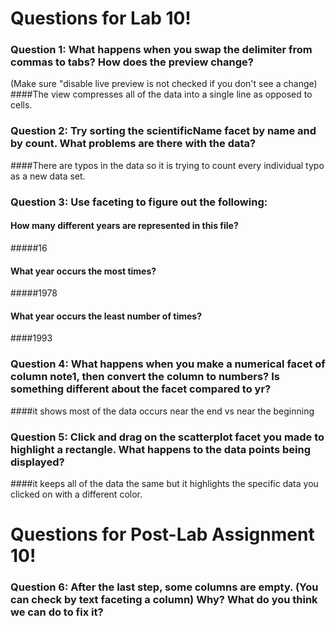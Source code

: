 # Questions for Lab 10!

### Question 1: What happens when you swap the delimiter from commas to tabs? How does the preview change? 
(Make sure "disable live preview is not checked if you don't see a change)
####The view compresses all of the data into a single line as opposed to cells.

### Question 2: Try sorting the scientificName facet by name and by count. What problems are there with the data?

####There are typos in the data so it is trying to count every individual typo as a new data set.

### Question 3: Use faceting to figure out the following:
#### How many different years are represented in this file?
#####16
#### What year occurs the most times?
#####1978
#### What year occurs the least number of times?
####1993

### Question 4: What happens when you make a numerical facet of column note1, then convert the column to numbers? Is something different about the facet compared to yr?
####it shows most of the data occurs near the end vs near the beginning
### Question 5: Click and drag on the scatterplot facet you made to highlight a rectangle. What happens to the data points being displayed?
####it keeps all of the data the same but it highlights the specific data you clicked on with a different color.
# Questions for Post-Lab Assignment 10!

### Question 6: After the last step, some columns are empty. (You can check by text faceting a column) Why? What do you think we can do to fix it?
